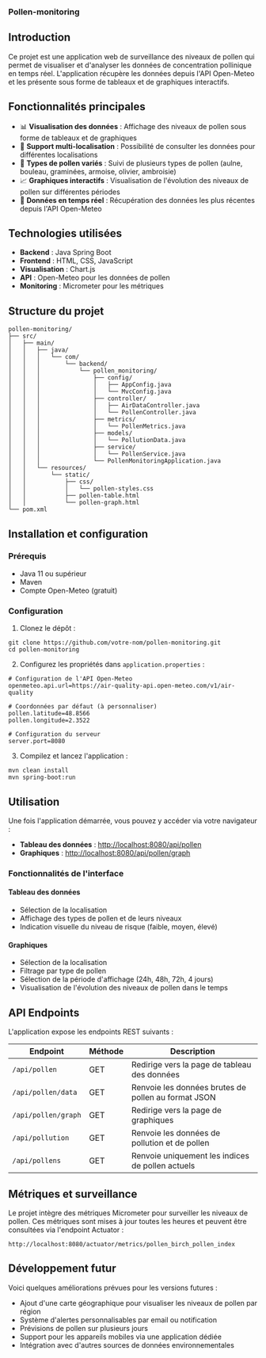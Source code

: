 ### Pollen-monitoring

## Introduction

Ce projet est une application web de surveillance des niveaux de pollen qui permet de visualiser et d'analyser les données de concentration pollinique en temps réel. L'application récupère les données depuis l'API Open-Meteo et les présente sous forme de tableaux et de graphiques interactifs.

## Fonctionnalités principales

- 📊 **Visualisation des données** : Affichage des niveaux de pollen sous forme de tableaux et de graphiques
- 📍 **Support multi-localisation** : Possibilité de consulter les données pour différentes localisations
- 🌿 **Types de pollen variés** : Suivi de plusieurs types de pollen (aulne, bouleau, graminées, armoise, olivier, ambroisie)
- 📈 **Graphiques interactifs** : Visualisation de l'évolution des niveaux de pollen sur différentes périodes
- 🔄 **Données en temps réel** : Récupération des données les plus récentes depuis l'API Open-Meteo


## Technologies utilisées

- **Backend** : Java Spring Boot
- **Frontend** : HTML, CSS, JavaScript
- **Visualisation** : Chart.js
- **API** : Open-Meteo pour les données de pollen
- **Monitoring** : Micrometer pour les métriques


## Structure du projet

```plaintext
pollen-monitoring/
├── src/
│   ├── main/
│   │   ├── java/
│   │   │   └── com/
│   │   │       └── backend/
│   │   │           └── pollen_monitoring/
│   │   │               ├── config/
│   │   │               │   ├── AppConfig.java
│   │   │               │   └── MvcConfig.java
│   │   │               ├── controller/
│   │   │               │   ├── AirDataController.java
│   │   │               │   └── PollenController.java
│   │   │               ├── metrics/
│   │   │               │   └── PollenMetrics.java
│   │   │               ├── models/
│   │   │               │   └── PollutionData.java
│   │   │               ├── service/
│   │   │               │   └── PollenService.java
│   │   │               └── PollenMonitoringApplication.java
│   │   └── resources/
│   │       └── static/
│   │           ├── css/
│   │           │   └── pollen-styles.css
│   │           ├── pollen-table.html
│   │           └── pollen-graph.html
└── pom.xml
```

## Installation et configuration

### Prérequis

- Java 11 ou supérieur
- Maven
- Compte Open-Meteo (gratuit)


### Configuration

1. Clonez le dépôt :

```shellscript
git clone https://github.com/votre-nom/pollen-monitoring.git
cd pollen-monitoring
```


2. Configurez les propriétés dans `application.properties` :

```plaintext
# Configuration de l'API Open-Meteo
openmeteo.api.url=https://air-quality-api.open-meteo.com/v1/air-quality

# Coordonnées par défaut (à personnaliser)
pollen.latitude=48.8566
pollen.longitude=2.3522

# Configuration du serveur
server.port=8080
```


3. Compilez et lancez l'application :

```shellscript
mvn clean install
mvn spring-boot:run
```




## Utilisation

Une fois l'application démarrée, vous pouvez y accéder via votre navigateur :

- **Tableau des données** : [http://localhost:8080/api/pollen](http://localhost:8080/api/pollen)
- **Graphiques** : [http://localhost:8080/api/pollen/graph](http://localhost:8080/api/pollen/graph)


### Fonctionnalités de l'interface

#### Tableau des données

- Sélection de la localisation
- Affichage des types de pollen et de leurs niveaux
- Indication visuelle du niveau de risque (faible, moyen, élevé)


#### Graphiques

- Sélection de la localisation
- Filtrage par type de pollen
- Sélection de la période d'affichage (24h, 48h, 72h, 4 jours)
- Visualisation de l'évolution des niveaux de pollen dans le temps


## API Endpoints

L'application expose les endpoints REST suivants :

| Endpoint | Méthode | Description
|-----|-----|-----
| `/api/pollen` | GET | Redirige vers la page de tableau des données
| `/api/pollen/data` | GET | Renvoie les données brutes de pollen au format JSON
| `/api/pollen/graph` | GET | Redirige vers la page de graphiques
| `/api/pollution` | GET | Renvoie les données de pollution et de pollen
| `/api/pollens` | GET | Renvoie uniquement les indices de pollen actuels


## Métriques et surveillance

Le projet intègre des métriques Micrometer pour surveiller les niveaux de pollen. Ces métriques sont mises à jour toutes les heures et peuvent être consultées via l'endpoint Actuator :

```plaintext
http://localhost:8080/actuator/metrics/pollen_birch_pollen_index
```

## Développement futur

Voici quelques améliorations prévues pour les versions futures :

- Ajout d'une carte géographique pour visualiser les niveaux de pollen par région
- Système d'alertes personnalisables par email ou notification
- Prévisions de pollen sur plusieurs jours
- Support pour les appareils mobiles via une application dédiée
- Intégration avec d'autres sources de données environnementales
